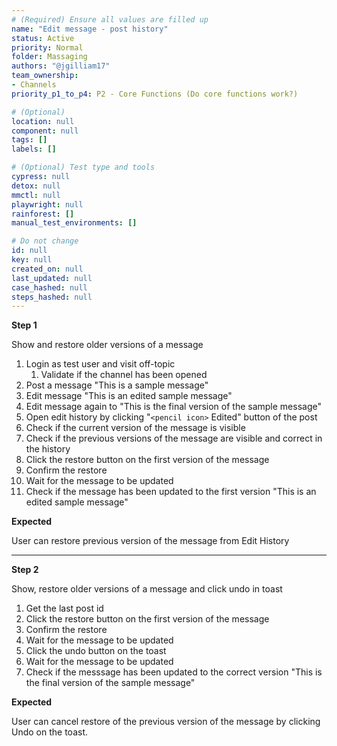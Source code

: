 ```yaml
---
# (Required) Ensure all values are filled up
name: "Edit message - post history"
status: Active
priority: Normal
folder: Massaging 
authors: "@jgilliam17"
team_ownership: 
- Channels
priority_p1_to_p4: P2 - Core Functions (Do core functions work?)

# (Optional)
location: null
component: null
tags: []
labels: []

# (Optional) Test type and tools
cypress: null
detox: null
mmctl: null
playwright: null
rainforest: []
manual_test_environments: []

# Do not change
id: null
key: null
created_on: null
last_updated: null
case_hashed: null
steps_hashed: null
---
```


**Step 1**

Show and restore older versions of a message

1. Login as test user and visit off-topic
    1. Validate if the channel has been opened
2. Post a message "This is a sample message"
3. Edit message "This is an edited sample message"
4. Edit message again to "This is the final version of the sample message"
5. Open edit history by clicking "`<pencil icon>` Edited" button of the post
6. Check if the current version of the message is visible
7. Check if the previous versions of the message are visible and correct in the history
8. Click the restore button on the first version of the message
9. Confirm the restore
10. Wait for the message to be updated
11. Check if the message has been updated to the first version "This is an edited sample message"

**Expected**

User can restore previous version of the message from Edit History

---

**Step 2**

Show, restore older versions of a message and click undo in toast

1. Get the last post id
2. Click the restore button on the first version of the message
3. Confirm the restore
4. Wait for the message to be updated 
5. Click the undo button on the toast
6. Wait for the message to be updated 
7. Check if the messsage has been updated to the correct version "This is the final version of the sample message"

**Expected**

User can cancel restore of the previous version of the message by clicking Undo on the toast.
